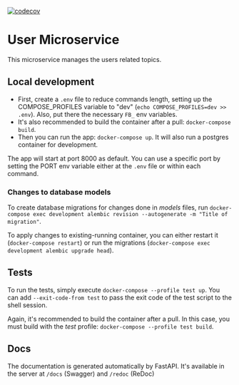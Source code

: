 [![codecov](https://codecov.io/gh/GrupoX-FIUBA/music-service/branch/main/graph/badge.svg?token=VXS3E2BKR7)](https://codecov.io/gh/GrupoX-FIUBA/users-service)

# User Microservice

This microservice manages the users related topics.

## Local development

- First, create a `.env` file to reduce commands length, setting up the COMPOSE_PROFILES variable to "dev" (`echo COMPOSE_PROFILES=dev >> .env`). Also, put there the necessary `FB_` env variables.
- It's also recommended to build the container after a pull: `docker-compose build`.
- Then you can run the app: `docker-compose up`. It will also run a postgres container for development.

The app will start at port 8000 as default. You can use a specific port by setting the PORT env variable either at the `.env` file or within each command.

### Changes to database models

To create database migrations for changes done in _models_ files, run `docker-compose exec development alembic revision --autogenerate -m "Title of migration"`.

To apply changes to existing-running container, you can either restart it (`docker-compose restart`) or run the migrations (`docker-compose exec development alembic upgrade head`).

## Tests

To run the tests, simply execute `docker-compose --profile test up`. You can add `--exit-code-from test` to pass the exit code of the test script to the shell session.

Again, it's recommended to build the container after a pull. In this case, you must build with the _test_ profile: `docker-compose --profile test build`.

## Docs

The documentation is generated automatically by FastAPI. It's available in the server at `/docs` (Swagger) and `/redoc` (ReDoc)
